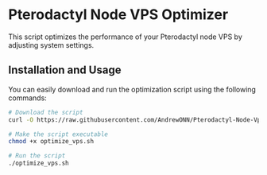 # Pterodactyl Node VPS Optimizer

This script optimizes the performance of your Pterodactyl node VPS by adjusting system settings.

## Installation and Usage

You can easily download and run the optimization script using the following commands:

```bash
# Download the script
curl -O https://raw.githubusercontent.com/AndrewONN/Pterodactyl-Node-Vps-Optimiser/main/optimize_vps.sh

# Make the script executable
chmod +x optimize_vps.sh

# Run the script
./optimize_vps.sh
